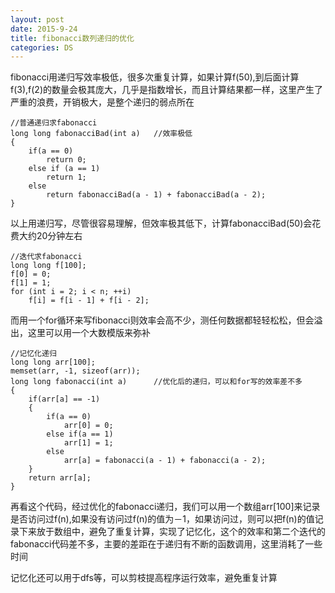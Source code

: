 ```yaml
---
layout: post
date: 2015-9-24
title: fibonacci数列递归的优化
categories: DS
---
```


fibonacci用递归写效率极低，很多次重复计算，如果计算f(50),到后面计算f(3),f(2)的数量会极其庞大，几乎是指数增长，而且计算结果都一样，这里产生了严重的浪费，开销极大，是整个递归的弱点所在
	
	//普通递归求fabonacci
	long long fabonacciBad(int a)   //效率极低
	{
    	if(a == 0)
        	return 0;
    	else if (a == 1)
        	return 1;
    	else
        	return fabonacciBad(a - 1) + fabonacciBad(a - 2);
	}

以上用递归写，尽管很容易理解，但效率极其低下，计算fabonacciBad(50)会花费大约20分钟左右

	//迭代求fabonacci
	long long f[100];
	f[0] = 0;
	f[1] = 1;
	for (int i = 2; i < n; ++i)
		f[i] = f[i - 1] + f[i - 2];

而用一个for循环来写fibonacci则效率会高不少，测任何数据都轻轻松松，但会溢出，这里可以用一个大数模版来弥补

	//记忆化递归
	long long arr[100];
	memset(arr, -1, sizeof(arr));
	long long fabonacci(int a)      //优化后的递归，可以和for写的效率差不多
	{
    	if(arr[a] == -1)
    	{
        	if(a == 0)
            	arr[0] = 0;
        	else if(a == 1)
            	arr[1] = 1;
        	else
            	arr[a] = fabonacci(a - 1) + fabonacci(a - 2);
    	}
    	return arr[a];
	}

再看这个代码，经过优化的fabonacci递归，我们可以用一个数组arr[100]来记录是否访问过f(n),如果没有访问过f(n)的值为－1，如果访问过，则可以把f(n)的值记录下来放于数组中，避免了重复计算，实现了记忆化，这个的效率和第二个迭代的fabonacci代码差不多，主要的差距在于递归有不断的函数调用，这里消耗了一些时间

记忆化还可以用于dfs等，可以剪枝提高程序运行效率，避免重复计算
